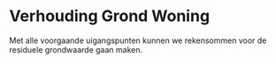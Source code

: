 # Verhouding Grond Woning

Met alle voorgaande uigangspunten kunnen we rekensommen voor de residuele grondwaarde gaan maken.
